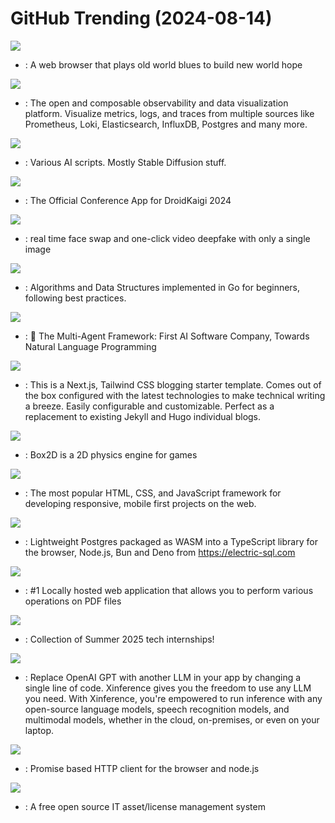 # GitHub Trending (2024-08-14)

![](https://img.shields.io/badge/Rust-New%201-green?style=flat-square&logo=appveyor)
- [](https://github.comundefined): A web browser that plays old world blues to build new world hope

![](https://img.shields.io/badge/TypeScript-New%2020-green?style=flat-square&logo=appveyor)
- [](https://github.comundefined): The open and composable observability and data visualization platform. Visualize metrics, logs, and traces from multiple sources like Prometheus, Loki, Elasticsearch, InfluxDB, Postgres and many more.

![](https://img.shields.io/badge/Python-New%20228-green?style=flat-square&logo=appveyor)
- [](https://github.comundefined): Various AI scripts. Mostly Stable Diffusion stuff.

![](https://img.shields.io/badge/Kotlin-New%2092-green?style=flat-square&logo=appveyor)
- [](https://github.comundefined): The Official Conference App for DroidKaigi 2024

![](https://img.shields.io/badge/Python-New%201-green?style=flat-square&logo=appveyor)
- [](https://github.comundefined): real time face swap and one-click video deepfake with only a single image

![](https://img.shields.io/badge/Go-New%20201-green?style=flat-square&logo=appveyor)
- [](https://github.comundefined): Algorithms and Data Structures implemented in Go for beginners, following best practices.

![](https://img.shields.io/badge/Python-New%20176-green?style=flat-square&logo=appveyor)
- [](https://github.comundefined): 🌟 The Multi-Agent Framework: First AI Software Company, Towards Natural Language Programming

![](https://img.shields.io/badge/TypeScript-New%2039-green?style=flat-square&logo=appveyor)
- [](https://github.comundefined): This is a Next.js, Tailwind CSS blogging starter template. Comes out of the box configured with the latest technologies to make technical writing a breeze. Easily configurable and customizable. Perfect as a replacement to existing Jekyll and Hugo individual blogs.

![](https://img.shields.io/badge/C-New%20114-green?style=flat-square&logo=appveyor)
- [](https://github.comundefined): Box2D is a 2D physics engine for games

![](https://img.shields.io/badge/JavaScript-New%20143-green?style=flat-square&logo=appveyor)
- [](https://github.comundefined): The most popular HTML, CSS, and JavaScript framework for developing responsive, mobile first projects on the web.

![](https://img.shields.io/badge/PLpgSQL-New%20551-green?style=flat-square&logo=appveyor)
- [](https://github.comundefined): Lightweight Postgres packaged as WASM into a TypeScript library for the browser, Node.js, Bun and Deno from https://electric-sql.com

![](https://img.shields.io/badge/Java-New%20279-green?style=flat-square&logo=appveyor)
- [](https://github.comundefined): #1 Locally hosted web application that allows you to perform various operations on PDF files

![](https://img.shields.io/badge/none-New%2047-green?style=flat-square&logo=appveyor)
- [](https://github.comundefined): Collection of Summer 2025 tech internships!

![](https://img.shields.io/badge/Python-New%2015-green?style=flat-square&logo=appveyor)
- [](https://github.comundefined): Replace OpenAI GPT with another LLM in your app by changing a single line of code. Xinference gives you the freedom to use any LLM you need. With Xinference, you're empowered to run inference with any open-source language models, speech recognition models, and multimodal models, whether in the cloud, on-premises, or even on your laptop.

![](https://img.shields.io/badge/JavaScript-New%2027-green?style=flat-square&logo=appveyor)
- [](https://github.comundefined): Promise based HTTP client for the browser and node.js

![](https://img.shields.io/badge/PHP-New%208-green?style=flat-square&logo=appveyor)
- [](https://github.comundefined): A free open source IT asset/license management system

